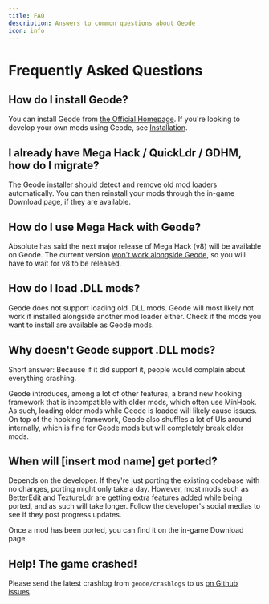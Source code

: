 ```yaml
---
title: FAQ
description: Answers to common questions about Geode
icon: info
---
```


# Frequently Asked Questions

## How do I install Geode?

You can install Geode from [the Official Homepage](https://geode-sdk.org). If you're looking to develop your own mods using Geode, see [Installation](/installation.md).

## I already have Mega Hack / QuickLdr / GDHM, how do I migrate?

The Geode installer should detect and remove old mod loaders automatically. You can then reinstall your mods through the in-game Download page, if they are available.

## How do I use Mega Hack with Geode?

Absolute has said the next major release of Mega Hack (v8) will be available on Geode. The current version [won't work alongside Geode](#how-do-i-load-dll-mods), so you will have to wait for v8 to be released.

## How do I load .DLL mods?

Geode does not support loading old .DLL mods. Geode will most likely not work if installed alongside another mod loader either. Check if the mods you want to install are available as Geode mods.

## Why doesn't Geode support .DLL mods?

Short answer: Because if it did support it, people would complain about everything crashing.

Geode introduces, among a lot of other features, a brand new hooking framework that is incompatible with older mods, which often use MinHook. As such, loading older mods while Geode is loaded will likely cause issues. On top of the hooking framework, Geode also shuffles a lot of UIs around internally, which is fine for Geode mods but will completely break older mods.

## When will [insert mod name] get ported?

Depends on the developer. If they're just porting the existing codebase with no changes, porting might only take a day. However, most mods such as BetterEdit and TextureLdr are getting extra features added while being ported, and as such will take longer. Follow the developer's social medias to see if they post progress updates.

Once a mod has been ported, you can find it on the in-game Download page.

## Help! The game crashed!

Please send the latest crashlog from `geode/crashlogs` to us [on Github issues](https://github.com/geode-sdk/geode/issues/new/choose).
